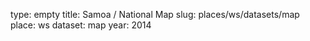 type: empty
title: Samoa / National Map
slug: places/ws/datasets/map
place: ws
dataset: map
year: 2014
